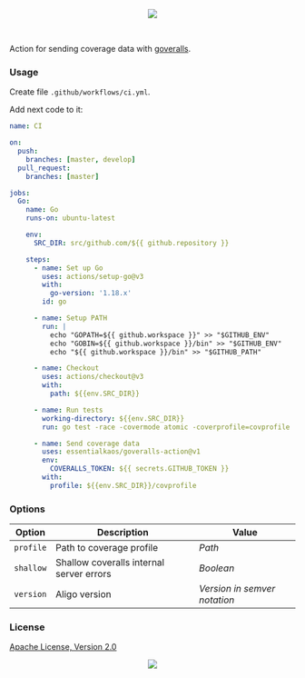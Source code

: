 <p align="center"><a href="#readme"><img src="https://gh.kaos.st/goveralls-action.svg"/></a></p>

<br/>

Action for sending coverage data with [goveralls](https://github.com/mattn/goveralls).

### Usage

Create file `.github/workflows/ci.yml`.

Add next code to it:

```yml
name: CI

on:
  push:
    branches: [master, develop]
  pull_request:
    branches: [master]

jobs:
  Go:
    name: Go
    runs-on: ubuntu-latest

    env:
      SRC_DIR: src/github.com/${{ github.repository }}

    steps:
      - name: Set up Go
        uses: actions/setup-go@v3
        with:
          go-version: '1.18.x'
        id: go

      - name: Setup PATH
        run: |
          echo "GOPATH=${{ github.workspace }}" >> "$GITHUB_ENV"
          echo "GOBIN=${{ github.workspace }}/bin" >> "$GITHUB_ENV"
          echo "${{ github.workspace }}/bin" >> "$GITHUB_PATH"

      - name: Checkout
        uses: actions/checkout@v3
        with:
          path: ${{env.SRC_DIR}}

      - name: Run tests
        working-directory: ${{env.SRC_DIR}}
        run: go test -race -covermode atomic -coverprofile=covprofile ./...

      - name: Send coverage data
        uses: essentialkaos/goveralls-action@v1
        env:
          COVERALLS_TOKEN: ${{ secrets.GITHUB_TOKEN }}
        with:
          profile: ${{env.SRC_DIR}}/covprofile

```

### Options

| Option | Description | Value |
|--------|-------------|-------|
| `profile` | Path to coverage profile | _Path_ |
| `shallow` | Shallow coveralls internal server errors | _Boolean_ |
| `version` | Aligo version | _Version in semver notation_ |

### License

[Apache License, Version 2.0](https://www.apache.org/licenses/LICENSE-2.0)

<p align="center"><a href="https://essentialkaos.com"><img src="https://gh.kaos.st/ekgh.svg"/></a></p>
